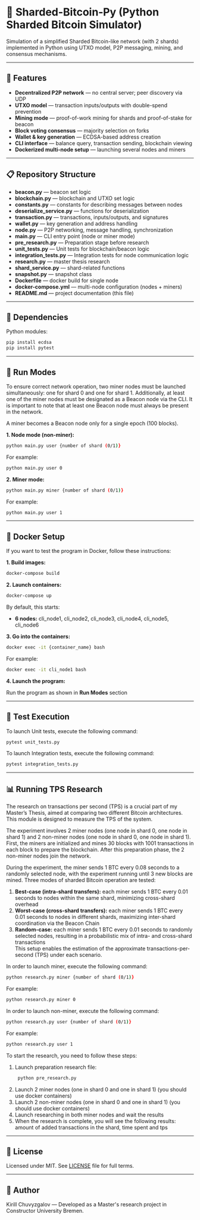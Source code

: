 # 🧱 Sharded-Bitcoin‑Py (Python Sharded Bitcoin Simulator)

Simulation of a simplified Sharded Bitcoin-like network (with 2 shards) implemented in Python using UTXO model, P2P messaging, mining, and consensus mechanisms.

---

## 🚀 Features

- **Decentralized P2P network** — no central server; peer discovery via UDP
- **UTXO model** — transaction inputs/outputs with double-spend prevention
- **Mining mode** — proof-of-work mining for shards and proof-of-stake for beacon
- **Block voting consensus** — majority selection on forks
- **Wallet & key generation** — ECDSA-based address creation
- **CLI interface** — balance query, transaction sending, blockchain viewing
- **Dockerized multi-node setup** — launching several nodes and miners

---

## 📋 Repository Structure

- **beacon.py** — beacon set logic  
- **blockchain.py** — blockchain and UTXO set logic  
- **constants.py** — constants for describing messages between nodes  
- **deserialize_service.py** — functions for deserialization  
- **transaction.py** — transactions, inputs/outputs, and signatures 
- **wallet.py** — key generation and address handling  
- **node.py** — P2P networking, message handling, synchronization  
- **main.py** — CLI entry point (node or miner mode)
- **pre_research.py** — Preparation stage before research
- **unit_tests.py** — Unit tests for blockchain/beacon logic
- **integration_tests.py** — Integration tests for node communication logic
- **research.py** — master thesis research
- **shard_service.py** — shard-related functions
- **snapshot.py** — snapshot class
- **Dockerfile** — docker build for single node  
- **docker-compose.yml** — multi-node configuration (nodes + miners)  
- **README.md** — project documentation (this file)  


---

## 🧩 Dependencies

Python modules:

```bash
pip install ecdsa
pip install pytest
```


---

## 🚀 Run Modes

To ensure correct network operation, two miner nodes must be launched simultaneously: one for shard 0 and one for shard 1. Additionally, at least one of the miner nodes must be designated as a Beacon node via the CLI. It is important to note that at least one Beacon node must always be present in the network.

A miner becomes a Beacon node only for a single epoch (100 blocks).  

**1. Node mode (non-miner):**

```bash
python main.py user {number of shard (0/1)}
```

For example:

```bash
python main.py user 0
```

**2. Miner mode:**

```bash
python main.py miner {number of shard (0/1)}
```

For example:

```bash
python main.py user 1
```

---

## 🐳 Docker Setup

If you want to test the program in Docker, follow these instructions:  

**1. Build images:**

```bash
docker-compose build
```

**2. Launch containers:**

```bash
docker-compose up
```

By default, this starts:

- **6 nodes:** cli_node1, cli_node2, cli_node3, cli_node4, cli_node5, cli_node6

**3. Go into the containers:**

```bash
docker exec -it {container_name} bash
```

For example:

```bash
docker exec -it cli_node1 bash
```

**4. Launch the program:**

Run the program as shown in **Run Modes** section


---

## 🧪 Test Execution 

To launch Unit tests, execute the following command:


```bash
pytest unit_tests.py
```

To launch Integration tests, execute the following command:


```bash
pytest integration_tests.py
```


---

## 📊 Running TPS Research

The research on transactions per second (TPS) is a crucial part of my Master’s Thesis, aimed at comparing two different Bitcoin architectures. This module is designed to measure the TPS of the system.  

The experiment involves 2 miner nodes (one node in shard 0, one node in shard 1) and 2 non-miner nodes (one node in shard 0, one node in shard 1). First, the miners are initialized and mines 30 blocks with 1001 transactions in each block to prepare the blockchain. After this preparation phase, the 2 non-miner nodes join the network.  

During the experiment, the miner sends 1 BTC every 0.08 seconds to a randomly selected node, with the experiment running until 3 new blocks are mined. Three modes of sharded Bitcoin operation are tested:

1. **Best-case (intra-shard transfers):** each miner sends 1 BTC every 0.01 seconds to nodes within the same shard, minimizing cross-shard overhead  
2. **Worst-case (cross-shard transfers):** each miner sends 1 BTC every 0.01 seconds to nodes in different shards, maximizing inter-shard coordination via the Beacon Chain  
3. **Random-case:** each miner sends 1 BTC every 0.01 seconds to randomly selected nodes, resulting in a probabilistic mix of intra- and cross-shard transactions  
This setup enables the estimation of the approximate transactions-per-second (TPS) under each scenario.

In order to launch miner, execute the following command:

```bash
python research.py miner {number of shard (0/1)}
```

For example:

```bash
python research.py miner 0
```

In order to launch non-miner, execute the following command:

```bash
python research.py user {number of shard (0/1)}
```

For example:

```bash
python research.py user 1
```

To start the research, you need to follow these steps:  

1. Launch preparation research file:
   ```bash
    python pre_research.py
    ```
2. Launch 2 miner nodes (one in shard 0 and one in shard 1) (you should use docker containers)  
3. Launch 2 non-miner nodes (one in shard 0 and one in shard 1) (you should use docker containers)  
5. Launch researching in both miner nodes and wait the results  
6. When the research is complete, you will see the following results: amount of added transactions in the shard, time spent and tps


---

## 📄 License

Licensed under MIT. See [LICENSE](./LICENSE) file for full terms.


---

## 🤝 Author

Kirill Chuvyzgalov — Developed as a Master's research project in Constructor University Bremen.
